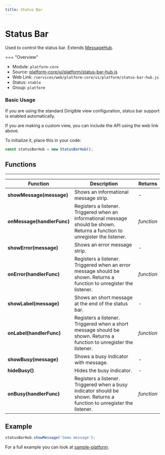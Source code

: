 ```yaml
---
title: Status Bar
---
```


Status Bar
===

Used to control the status bar. Extends [MessageHub](../message-hub).

=== "Overview"
- Module: `platform-core`
- Source: [platform-core/ui/platform/status-bar-hub.js](https://github.com/eclipse/dirigible/blob/master/components/platform/platform-core/src/main/resources/META-INF/dirigible/platform-core/ui/platform/status-bar-hub.js)
- Web Link: `/services/web/platform-core/ui/platform/status-bar-hub.js`
- Status: `stable`
- Group: `platform`

### Basic Usage

If you are using the standard Dirigible view configuration, status bar support is enabled automatically.

If you are making a custom view, you can include the API using the web link above.

To initialize it, place this in your code:

```javascript
const statusBarHub = new StatusBarHub();
```

## Functions

---

Function     | Description | Returns
------------ | ----------- | --------
**showMessage(message)**   | Shows an informational message strip. | -
**onMessage(handlerFunc)**   | Registers a listener. Triggered when an informational message should be shown. Returns a function to unregister the listener. | *function*
**showError(message)**   | Shows an error message strip. | -
**onError(handlerFunc)**   | Registers a listener. Triggered when an error message should be shown. Returns a function to unregister the listener. | *function*
**showLabel(message)**   | Shows an short message at the end of the status bar. | -
**onLabel(handlerFunc)**   | Registers a listener. Triggered when a short message should be shown. Returns a function to unregister the listener. | *function*
**showBusy(message)**   | Shows a busy indicator with message. | -
**hideBusy()**   | Hides the busy indicator. | -
**onBusy(handlerFunc)**   | Registers a listener. Triggered when a busy indicator should be shown. Returns a function to unregister the listener. | *function*

## Example

```javascript
statusBarHub.showMessage('Some message');
```

For a full example you can look at [sample-platform](https://github.com/dirigiblelabs/sample-platform).